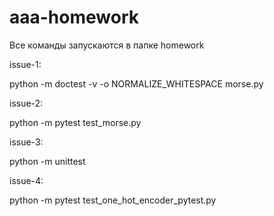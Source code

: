 # aaa-homework
Все команды запускаются в папке homework

issue-1:

python -m doctest -v -o NORMALIZE_WHITESPACE morse.py

issue-2:

python -m pytest test_morse.py

issue-3:

python -m unittest

issue-4:

python -m pytest test_one_hot_encoder_pytest.py
